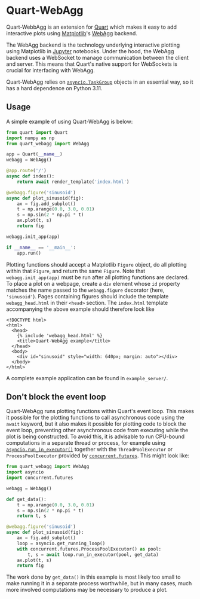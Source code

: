 # Quart-WebAgg
Quart-WebbAgg is an extension for [Quart](https://github.com/pallets/quart) which makes it easy to add interactive plots using [Matplotlib](https://github.com/matplotlib/matplotlib)'s [WebAgg](https://matplotlib.org/stable/api/backend_webagg_api.html#module-matplotlib.backends.backend_webagg) backend.

The WebAgg backend is the technology underlying interactive plotting using Matplotlib in [Jupyter](https://jupyter.org/) notebooks.
Under the hood, the WebAgg backend uses a WebSocket to manage communication between the client and server.
This means that Quart's native support for WebSockets is crucial for interfacing with WebAgg.

Quart-WebAgg relies on [`asyncio.TaskGroup`](https://docs.python.org/3/library/asyncio-task.html#asyncio.TaskGroup) objects in an essential way, so it has a hard dependence on Python 3.11.

## Usage
A simple example of using Quart-WebAgg is below:
```python
from quart import Quart
import numpy as np
from quart_webagg import WebAgg

app = Quart(__name__)
webagg = WebAgg()

@app.route('/')
async def index():
    return await render_template('index.html')

@webagg.figure('sinusoid')
async def plot_sinusoid(fig):
    ax = fig.add_subplot()
    t = np.arange(0.0, 3.0, 0.01)
    s = np.sin(2 * np.pi * t)
    ax.plot(t, s)
    return fig

webagg.init_app(app)

if __name__ == '__main__':
    app.run()
```
Plotting functions should accept a Matplotlib `Figure` object, do all plotting within that `Figure`, and return the same `Figure`.
Note that `webagg.init_app(app)` must be run after all plotting functions are declared.
To place a plot on a webpage, create a `div` element whose `id` property matches the name passed to the `webagg.figure` decorator (here, `'sinusoid'`).
Pages containing figures should include the template `webagg_head.html` in their `<head>` section.
The `index.html` template accompanying the above example should therefore look like
```jinja
<!DOCTYPE html>
<html>
  <head>
    {% include 'webagg_head.html' %}
    <title>Quart-WebAgg example</title>
  </head>
  <body>
    <div id="sinusoid" style="width: 640px; margin: auto"></div>
  </body>
</html>
```

A complete example application can be found in `example_server/`.

## Don't block the event loop

Quart-WebAgg runs plotting functions within Quart's event loop. This makes it possible for the plotting functions to call asynchronous code using the `await` keyword, but it also makes it possible for plotting code to block the event loop, preventing other asynchronous code from executing while the plot is being constructed. To avoid this, it is advisable to run CPU-bound computations in a separate thread or process, for example using [`asyncio.run_in_executor()`](https://docs.python.org/3/library/asyncio-eventloop.html#asyncio.loop.run_in_executor) together with the `ThreadPoolExecutor` or `ProcessPoolExecutor` provided by [`concurrent.futures`](https://docs.python.org/3/library/concurrent.futures.html#module-concurrent.futures). This might look like:

```python
from quart_webagg import WebAgg
import asyncio
import concurrent.futures

webagg = WebAgg()

def get_data():
    t = np.arange(0.0, 3.0, 0.01)
    s = np.sin(2 * np.pi * t)
    return t, s

@webagg.figure('sinusoid')
async def plot_sinusoid(fig):
    ax = fig.add_subplot()
    loop = asyncio.get_running_loop()
    with concurrent.futures.ProcessPoolExecutor() as pool:
        t, s = await loop.run_in_executor(pool, get_data)
    ax.plot(t, s)
    return fig
```
The work done by `get_data()` in this example is most likely too small to make running it in a separate process worthwhile, but in many cases, much more involved computations may be necessary to produce a plot.

